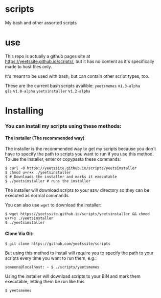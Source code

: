 # scripts  
My bash and other assorted scripts

# use  
This repo is actually a github pages site at https://yeetssite.github.io/scripts/, but it has no content as it's specifically made to host files only.

It's meant to be used with bash, but can contain other script types, too.

These are the current bash scripts availible:
`yeetsmemes` v`1.3-alpha`  
`qls` v`1.0-alpha`
`yeetsinstaller` v`1.2-alpha`

# Installing

### You can install my scripts using these methods:

#### The installer (The recommended way)

The installer is the recommended way to get my scripts because you don't have to specify the path to scripts you want to run if you use this method.  
To use the installer, enter or copypasta these commands: 

    $ curl -O https://yeetssite.github.io/scripts/yeetsinstaller
    $ chmod u+r+x ./yeetsinstaller 
    $ # Downloads the installer and marks it executable
    $ ./yeetsinstaller # runs the installer
    

The installer will download scripts to your `BIN/` directory so they can be executed as normal commands.

You can also use `wget` to download the installer:

    $ wget https://yeetssite.github.io/scripts/yeetsinstaller && chmod u+r+x ./yeetsinstaller
    $ ./yeetsinstaller

#### Clone Via Git:

    $ git clone https://github.com/yeetssite/scripts

But using this method to install will require you to specify the path to your scripts every time you want to run them, e.g.:

    someone@localhost: ~ $ ./scripts/yeetsmemes

Using the installer will download scripts to your BIN and mark them executable, letting them be run like this:

    $ yeetsmemes


